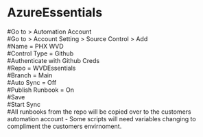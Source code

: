 # AzureEssentials<br>
#Go to > Automation Account<br>
#Go to > Account Setting > Source Control > Add<br>
#Name = PHX WVD<br>
#Control Type = Github<br>
#Authenticate with Github Creds<br>
#Repo = WVDEssentials<br>
#Branch = Main<br>
#Auto Sync = Off<br>
#Publish Runbook = On<br>
#Save<br>
#Start Sync<br>
#All runbooks from the repo will be copied over to the customers automation account - Some scripts will need variables changing to compliment the customers envirnoment.
#
